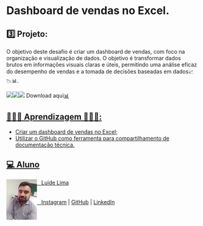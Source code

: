 # Dashboard de vendas no Excel.
## 3️⃣ Projeto:
O objetivo deste desafio é criar um dashboard de vendas, com foco na organização e visualização de dados. O objetivo é transformar dados brutos em informações visuais claras e úteis, permitindo uma análise eficaz do desempenho de vendas e a tomada de decisões baseadas em dados📈📉📊.

<img src="D̳ashboard XBOX TELA Annual.jpg"><img src="D̳ashboard XBOX TELA Monthly.jpg"><img src="D̳ashboard XBOX TELA Quarterly.jpg">
Download aqui<a href="Dashboard de Vendas.xlsx">📊<br/>

## 👨🏾‍💻 Aprendizagem 👨🏾‍💻:
- Criar um dashboard de vendas no Excel;
- Utilizar o GitHub como ferramenta para compartilhamento de documentação técnica.  

<h2 id="Aluno">💻 Aluno</h2>
<p>
    <img align=left margin=10 width=80 src="foto.jpg"/>
    <p>&nbsp&nbsp&nbspLuide Lima<br>
    <br/><br/>
    &nbsp&nbsp&nbsp<a href="">Instagram</a>&nbsp;|&nbsp;<a href="https://github.com/LUIDELIMA">GitHub</a>&nbsp;|&nbsp;<a href="https://www.linkedin.com/in/luide-lima-83599680/">LinkedIn</a>&nbsp;
</p>
<br/><br/>
<p>
